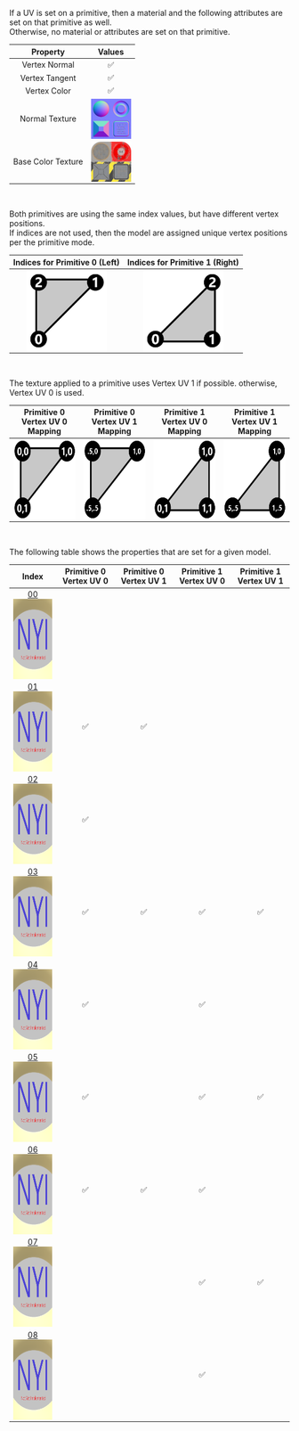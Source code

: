 If a UV is set on a primitive, then a material and the following attributes are set on that primitive as well.  
Otherwise, no material or attributes are set on that primitive.


Property | **Values**
:---: | :---:
Vertex Normal | :white_check_mark:
Vertex Tangent | :white_check_mark:
Vertex Color | :white_check_mark:
Normal Texture | <img src="Textures/Normal_Plane.png" height="72" width="72" align="middle">
Base Color Texture | <img src="Textures/BaseColor_Plane.png" height="72" width="72" align="middle">


<br>

Both primitives are using the same index values, but have different vertex positions.  
If indices are not used, then the model are assigned unique vertex positions per the primitive mode.  

Indices for Primitive 0 (Left) | Indices for Primitive 1 (Right)
:---: | :---:
<img src="Figures/Indices_Primitive0.png" height="144" width="144" align="middle"> | <img src="Figures/Indices_Primitive1.png" height="144" width="144" align="middle">

<br>

The texture applied to a primitive uses Vertex UV 1 if possible. otherwise, Vertex UV 0 is used.  

Primitive 0 Vertex UV 0 Mapping | Primitive 0 Vertex UV 1 Mapping | Primitive 1 Vertex UV 0 Mapping | Primitive 1 Vertex UV 1 Mapping
:---: | :---: | :---: | :---:
<img src="Figures/UVSpace2.png" height="144" width="144" align="middle"> | <img src="Figures/UVSpace4.png" height="144" width="144" align="middle"> | <img src="Figures/UVSpace3.png" height="144" width="144" align="middle"> | <img src="Figures/UVSpace5.png" height="144" width="144" align="middle">

<br>

The following table shows the properties that are set for a given model.  


Index | Primitive 0 Vertex UV 0 | Primitive 0 Vertex UV 1 | Primitive 1 Vertex UV 0 | Primitive 1 Vertex UV 1
:---: | :---: | :---: | :---: | :---:
[00](Mesh_PrimitivesUV_00.gltf)<br><img src="ReferenceImages/Mesh_PrimitivesUV_00.png" height="144" width="144" align="middle"> |   |   |   |  
[01](Mesh_PrimitivesUV_01.gltf)<br><img src="ReferenceImages/Mesh_PrimitivesUV_01.png" height="144" width="144" align="middle"> | :white_check_mark: | :white_check_mark: |   |  
[02](Mesh_PrimitivesUV_02.gltf)<br><img src="ReferenceImages/Mesh_PrimitivesUV_02.png" height="144" width="144" align="middle"> | :white_check_mark: |   |   |  
[03](Mesh_PrimitivesUV_03.gltf)<br><img src="ReferenceImages/Mesh_PrimitivesUV_03.png" height="144" width="144" align="middle"> | :white_check_mark: | :white_check_mark: | :white_check_mark: | :white_check_mark:
[04](Mesh_PrimitivesUV_04.gltf)<br><img src="ReferenceImages/Mesh_PrimitivesUV_04.png" height="144" width="144" align="middle"> | :white_check_mark: |   | :white_check_mark: |  
[05](Mesh_PrimitivesUV_05.gltf)<br><img src="ReferenceImages/Mesh_PrimitivesUV_05.png" height="144" width="144" align="middle"> | :white_check_mark: |   | :white_check_mark: | :white_check_mark:
[06](Mesh_PrimitivesUV_06.gltf)<br><img src="ReferenceImages/Mesh_PrimitivesUV_06.png" height="144" width="144" align="middle"> | :white_check_mark: | :white_check_mark: | :white_check_mark: |  
[07](Mesh_PrimitivesUV_07.gltf)<br><img src="ReferenceImages/Mesh_PrimitivesUV_07.png" height="144" width="144" align="middle"> |   |   | :white_check_mark: | :white_check_mark:
[08](Mesh_PrimitivesUV_08.gltf)<br><img src="ReferenceImages/Mesh_PrimitivesUV_08.png" height="144" width="144" align="middle"> |   |   | :white_check_mark: |  
 
